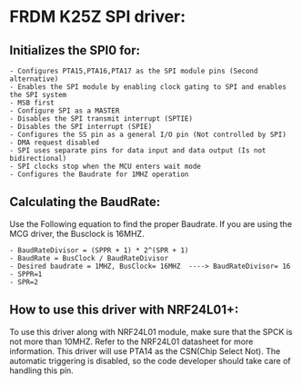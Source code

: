 FRDM K25Z SPI driver:
===============================

Initializes the SPI0 for:
----------------------------------

	- Configures PTA15,PTA16,PTA17 as the SPI module pins (Second alternative)
	- Enables the SPI module by enabling clock gating to SPI and enables the SPI system 
	- MSB first 
	- Configure SPI as a MASTER
	- Disables the SPI transmit interrupt (SPTIE) 
	- Disables the SPI interrupt (SPIE)
	- Configures the SS pin as a general I/O pin (Not controlled by SPI) 
	- DMA request disabled
	- SPI uses separate pins for data input and data output (Is not bidirectional) 
	- SPI clocks stop when the MCU enters wait mode
	- Configures the Baudrate for 1MHZ operation 
	
Calculating the BaudRate:
-------------------------------
Use the Following equation to find the proper Baudrate. If you are using the MCG
driver, the Busclock is 16MHZ. 

	- BaudRateDivisor = (SPPR + 1) * 2^(SPR + 1)
	- BaudRate = BusClock / BaudRateDivisor
	- Desired baudrate = 1MHZ, BusClock= 16MHZ  ----> BaudRateDivisor= 16 
	- SPPR=1
	- SPR=2

How to use this driver with NRF24L01+:
---------------------------------------
To use this driver along with NRF24L01 module, make sure that the SPCK is not more
than 10MHZ. Refer to the NRF24L01 datasheet for more information.
This driver will use PTA14 as the CSN(Chip Select Not). The automatic triggering
is disabled, so the code developer should take care of handling this pin.

